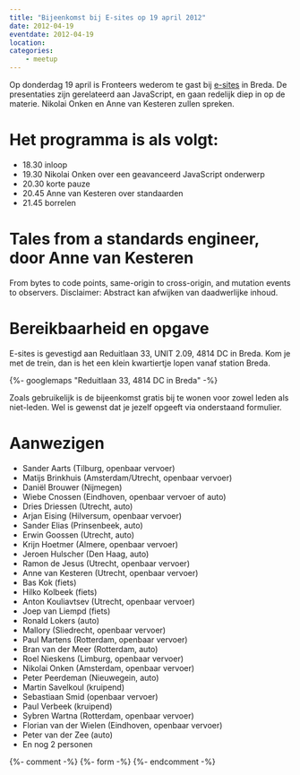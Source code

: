```yaml
---
title: "Bijeenkomst bij E-sites op 19 april 2012"
date: 2012-04-19
eventdate: 2012-04-19
location:
categories:
    - meetup
---
```

Op donderdag 19 april is Fronteers wederom te gast bij [e-sites](http://e-sites.nl) in Breda. De presentaties zijn gerelateerd aan JavaScript, en gaan redelijk diep in op de materie. Nikolai Onken en Anne van Kesteren zullen spreken.

# Het programma is als volgt:

* 18.30 inloop
* 19.30 Nikolai Onken over een geavanceerd JavaScript onderwerp
* 20.30 korte pauze
* 20.45 Anne van Kesteren over standaarden
* 21.45 borrelen

# Tales from a standards engineer, door Anne van Kesteren

From bytes to code points, same-origin to cross-origin, and mutation events to observers. Disclaimer: Abstract kan afwijken van daadwerlijke inhoud.

# Bereikbaarheid en opgave

E-sites is gevestigd aan Reduitlaan 33, UNIT 2.09, 4814 DC in Breda. Kom je met de trein, dan is het een klein kwartiertje lopen vanaf station Breda.

{%- googlemaps "Reduitlaan 33, 4814 DC in Breda" -%}

Zoals gebruikelijk is de bijeenkomst gratis bij te wonen voor zowel leden als niet-leden. Wel is gewenst dat je jezelf opgeeft via onderstaand formulier.

# Aanwezigen

* Sander Aarts (Tilburg, openbaar vervoer)
* Matijs Brinkhuis (Amsterdam/Utrecht, openbaar vervoer)
* Daniël Brouwer (Nijmegen)
* Wiebe Cnossen (Eindhoven, openbaar vervoer of auto)
* Dries Driessen (Utrecht, auto)
* Arjan Eising (Hilversum, openbaar vervoer)
* Sander Elias (Prinsenbeek, auto)
* Erwin Goossen (Utrecht, auto)
* Krijn Hoetmer (Almere, openbaar vervoer)
* Jeroen Hulscher (Den Haag, auto)
* Ramon de Jesus (Utrecht, openbaar vervoer)
* Anne van Kesteren (Utrecht, openbaar vervoer)
* Bas Kok (fiets)
* Hilko Kolbeek (fiets)
* Anton Kouliavtsev (Utrecht, openbaar vervoer)
* Joep van Liempd (fiets)
* Ronald Lokers (auto)
* Mallory (Sliedrecht, openbaar vervoer)
* Paul Martens (Rotterdam, openbaar vervoer)
* Bran van der Meer (Rotterdam, auto)
* Roel Nieskens (Limburg, openbaar vervoer)
* Nikolai Onken (Amsterdam, openbaar vervoer)
* Peter Peerdeman (Nieuwegein, auto)
* Martin Savelkoul (kruipend)
* Sebastiaan Smid (openbaar vervoer)
* Paul Verbeek (kruipend)
* Sybren Wartna (Rotterdam, openbaar vervoer)
* Florian van der Wielen (Eindhoven, openbaar vervoer)
* Peter van der Zee (auto)
* En nog 2 personen

{%- comment -%}
{%- form -%}
{%- endcomment -%}
